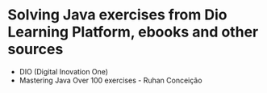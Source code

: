 # Solving Java exercises from Dio Learning Platform, ebooks and other sources
* DIO (Digital Inovation One)
* Mastering Java Over 100 exercises - Ruhan Conceição 
